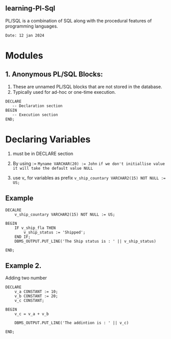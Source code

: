 ## learning-Pl-Sql

PL/SQL is a combination of SQL along with the procedural features of programming languages.

`Date: 12 jan 2024`
# Modules
## 1. Anonymous PL/SQL Blocks:
1. These are unnamed PL/SQL blocks that are not stored in the database.
2. Typically used for ad-hoc or one-time execution.

```
DECLARE
   -- Declaration section
BEGIN
   -- Execution section
END;

```

# Declaring Variables

1. must be in DECLARE section
2. By using :=
```Myname VARCHAR(20) := John``` 
`if we don't initiallise value it will take the default value NULL`

3. use v_ for variables as prefix
`v_ship_countary VARCHAR2(15) NOT NULL := US;`

## Example
```
DECALRE
    v_ship_countary VARCHAR2(15) NOT NULL := US;

BEGIN
    IF v_ship_fla THEN
        v_ship_status := 'Shipped';
    END IF;
    DBMS_OUTPUT.PUT_LINE('The Ship status is : ' || v_ship_status)

END;
```

## Example 2.

Adding two number

```
DECLARE
    v_a CONSTANT := 10;
    v_b CONSTANT := 20;
    v_c CONSTANT;

BEGIN
    v_c = v_a + v_b

    DBMS_OUTPUT.PUT_LINE('The addintion is : ' || v_c)

END;
```